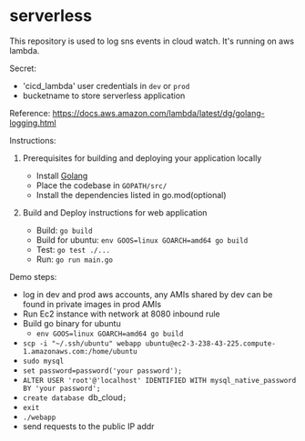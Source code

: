 # serverless
This repository is used to log sns events in cloud watch.
It's running on aws lambda.

Secret:
- 'cicd_lambda' user credentials in `dev` or `prod`
- bucketname to store serverless application

Reference:
https://docs.aws.amazon.com/lambda/latest/dg/golang-logging.html

Instructions:
1. Prerequisites for building and deploying your application locally
    - Install [Golang](https://golang.org/dl/)
    - Place the codebase in `GOPATH/src/`
    - Install the dependencies listed in go.mod(optional)

2. Build and Deploy instructions for web application
    - Build: `go build`
    - Build for ubuntu: `env GOOS=linux GOARCH=amd64 go build`
    - Test: `go test ./...`
    - Run: `go run main.go`

Demo steps:
- log in dev and prod aws accounts, any AMIs shared by dev can be found in private images in prod AMIs
- Run Ec2 instance with network at 8080 inbound rule
- Build go binary for ubuntu
  - `env GOOS=linux GOARCH=amd64 go build`
- `scp -i "~/.ssh/ubuntu" webapp ubuntu@ec2-3-238-43-225.compute-1.amazonaws.com:/home/ubuntu`
- `sudo mysql`
- `set password=password('your password');`
- `ALTER USER 'root'@'localhost' IDENTIFIED WITH mysql_native_password BY 'your password';`
- `create database `db_cloud`;`
- `exit`
- `./webapp`
- send requests to the public IP addr